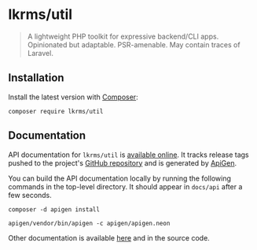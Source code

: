 # lkrms/util

> A lightweight PHP toolkit for expressive backend/CLI apps. Opinionated but
> adaptable. PSR-amenable. May contain traces of Laravel.

## Installation

Install the latest version with [Composer](https://getcomposer.org/):

```shell
composer require lkrms/util
```

## Documentation

API documentation for `lkrms/util` is [available online][api-docs]. It tracks
release tags pushed to the project's [GitHub repository][repo] and is generated
by [ApiGen].

You can build the API documentation locally by running the following commands in
the top-level directory. It should appear in `docs/api` after a few seconds.

```shell
composer -d apigen install

apigen/vendor/bin/apigen -c apigen/apigen.neon
```

Other documentation is available [here][docs] and in the source code.


[api-docs]: https://lkrms.github.io/php-util/
[ApiGen]: https://github.com/ApiGen/ApiGen
[docs]: docs/
[repo]: https://github.com/lkrms/php-util

